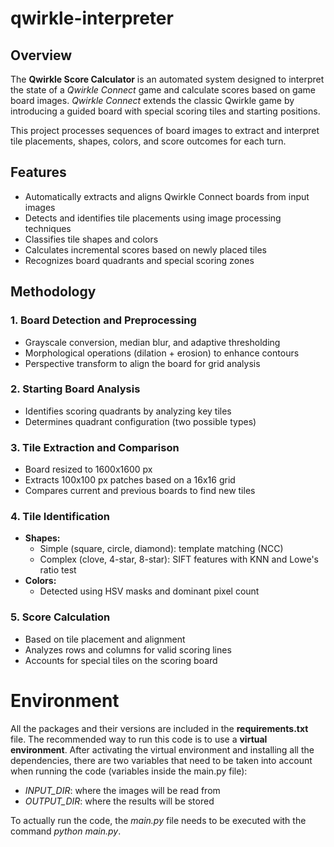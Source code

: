 # qwirkle-interpreter

## Overview

The **Qwirkle Score Calculator** is an automated system designed to interpret the state of a *Qwirkle Connect* game and calculate scores based on game board images. *Qwirkle Connect* extends the classic Qwirkle game by introducing a guided board with special scoring tiles and starting positions.

This project processes sequences of board images to extract and interpret tile placements, shapes, colors, and score outcomes for each turn.

## Features

- Automatically extracts and aligns Qwirkle Connect boards from input images
- Detects and identifies tile placements using image processing techniques
- Classifies tile shapes and colors
- Calculates incremental scores based on newly placed tiles
- Recognizes board quadrants and special scoring zones

## Methodology

### 1. **Board Detection and Preprocessing**
- Grayscale conversion, median blur, and adaptive thresholding
- Morphological operations (dilation + erosion) to enhance contours
- Perspective transform to align the board for grid analysis

### 2. **Starting Board Analysis**
- Identifies scoring quadrants by analyzing key tiles
- Determines quadrant configuration (two possible types)

### 3. **Tile Extraction and Comparison**
- Board resized to 1600x1600 px
- Extracts 100x100 px patches based on a 16x16 grid
- Compares current and previous boards to find new tiles

### 4. **Tile Identification**
- **Shapes:**
  - Simple (square, circle, diamond): template matching (NCC)
  - Complex (clove, 4-star, 8-star): SIFT features with KNN and Lowe's ratio test
- **Colors:**
  - Detected using HSV masks and dominant pixel count

### 5. **Score Calculation**
- Based on tile placement and alignment
- Analyzes rows and columns for valid scoring lines
- Accounts for special tiles on the scoring board

# Environment

All the packages and their versions are included in the **requirements.txt** file. The recommended way to run this code is to use a **virtual environment**. After activating the virtual environment and installing all the dependencies, there are two variables that need to be taken into account when running the code (variables inside the main.py file):
- *INPUT_DIR*: where the images will be read from
- *OUTPUT_DIR*: where the results will be stored

To actually run the code, the *main.py* file needs to be executed with the command *python main.py*.
